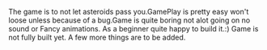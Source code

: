 The game is to not let asteroids pass you.GamePlay is pretty easy won't loose unless because of a bug.Game is quite boring not alot going on no sound or Fancy animations. As a beginner quite happy to build it.:) 
Game is not fully built yet. A few more things are to be added. 
